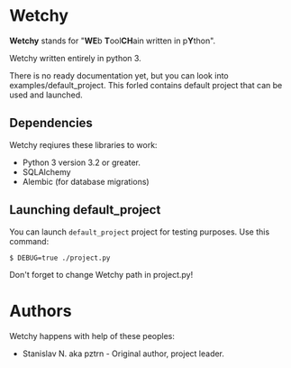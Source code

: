 # Wetchy

**Wetchy** stands for "**WE**b **T**ool**CH**ain written in p**Y**thon".

Wetchy written entirely in python 3.

There is no ready documentation yet, but you can look into examples/default_project. This forled contains default project that can be used and launched.

## Dependencies

Wetchy reqiures these libraries to work:

* Python 3 version 3.2 or greater.
* SQLAlchemy
* Alembic (for database migrations)

## Launching default_project

You can launch ``default_project`` project for testing purposes. Use this command:

    $ DEBUG=true ./project.py
    
Don't forget to change Wetchy path in project.py!

# Authors

Wetchy happens with help of these peoples:

* Stanislav N. aka pztrn - Original author, project leader.

